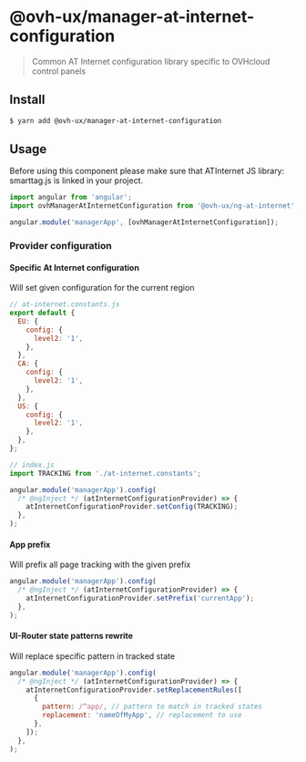 # @ovh-ux/manager-at-internet-configuration

> Common AT Internet configuration library specific to OVHcloud control panels

## Install

```sh
$ yarn add @ovh-ux/manager-at-internet-configuration
```

## Usage

Before using this component please make sure that ATInternet JS library: smarttag.js is linked in your project.

```js
import angular from 'angular';
import ovhManagerAtInternetConfiguration from '@ovh-ux/ng-at-internet';

angular.module('managerApp', [ovhManagerAtInternetConfiguration]);
```

### Provider configuration


#### Specific At Internet configuration

Will set given configuration for the current region

```js
// at-internet.constants.js
export default {
  EU: {
    config: {
      level2: '1',
    },
  },
  CA: {
    config: {
      level2: '1',
    },
  },
  US: {
    config: {
      level2: '1',
    },
  },
};
```

```js
// index.js
import TRACKING from './at-internet.constants';

angular.module('managerApp').config(
  /* @ngInject */ (atInternetConfigurationProvider) => {
    atInternetConfigurationProvider.setConfig(TRACKING);
  },
);
```

#### App prefix 

Will prefix all page tracking with the given prefix 

```js
angular.module('managerApp').config(
  /* @ngInject */ (atInternetConfigurationProvider) => {
    atInternetConfigurationProvider.setPrefix('currentApp');
  },
);
```

#### UI-Router state patterns rewrite

Will replace specific pattern in tracked state

```js
angular.module('managerApp').config(
  /* @ngInject */ (atInternetConfigurationProvider) => {
    atInternetConfigurationProvider.setReplacementRules([
      {
        pattern: /^app/, // pattern to match in tracked states
        replacement: 'nameOfMyApp', // replacement to use
      },
    ]);
  },
);
```
